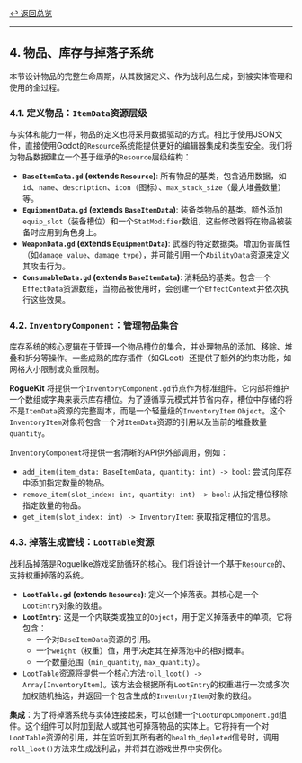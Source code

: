 [&#8617; 返回总览](../README.md)

---

## 4. 物品、库存与掉落子系统

本节设计物品的完整生命周期，从其数据定义、作为战利品生成，到被实体管理和使用的全过程。

### 4.1. 定义物品：`ItemData`资源层级

与实体和能力一样，物品的定义也将采用数据驱动的方式。相比于使用JSON文件，直接使用Godot的`Resource`系统能提供更好的编辑器集成和类型安全。我们将为物品数据建立一个基于继承的`Resource`层级结构：

* **`BaseItemData.gd` (extends `Resource`)**: 所有物品的基类，包含通用数据，如`id`、`name`、`description`、`icon`（图标）、`max_stack_size`（最大堆叠数量）等。
* **`EquipmentData.gd` (extends `BaseItemData`)**: 装备类物品的基类。额外添加`equip_slot`（装备槽位）和一个`StatModifier`数组，这些修改器将在物品被装备时应用到角色身上。
* **`WeaponData.gd` (extends `EquipmentData`)**: 武器的特定数据类。增加伤害属性（如`damage_value`、`damage_type`），并可能引用一个`AbilityData`资源来定义其攻击行为。
* **`ConsumableData.gd` (extends `BaseItemData`)**: 消耗品的基类。包含一个`EffectData`资源数组，当物品被使用时，会创建一个`EffectContext`并依次执行这些效果。

### 4.2. `InventoryComponent`：管理物品集合

库存系统的核心逻辑在于管理一个物品槽位的集合，并处理物品的添加、移除、堆叠和拆分等操作。一些成熟的库存插件（如GLoot）还提供了额外的约束功能，如网格大小限制或负重限制。

**RogueKit** 将提供一个`InventoryComponent.gd`节点作为标准组件。它内部将维护一个数组或字典来表示库存槽位。为了遵循享元模式并节省内存，槽位中存储的将不是`ItemData`资源的完整副本，而是一个轻量级的`InventoryItem` `Object`。这个`InventoryItem`对象将包含一个对`ItemData`资源的引用以及当前的堆叠数量`quantity`。

`InventoryComponent`将提供一套清晰的API供外部调用，例如：
* `add_item(item_data: BaseItemData, quantity: int) -> bool`: 尝试向库存中添加指定数量的物品。
* `remove_item(slot_index: int, quantity: int) -> bool`: 从指定槽位移除指定数量的物品。
* `get_item(slot_index: int) -> InventoryItem`: 获取指定槽位的信息。

### 4.3. 掉落生成管线：`LootTable`资源

战利品掉落是Roguelike游戏奖励循环的核心。我们将设计一个基于`Resource`的、支持权重掉落的系统。

* **`LootTable.gd` (extends `Resource`)**: 定义一个掉落表。其核心是一个`LootEntry`对象的数组。
* **`LootEntry`**: 这是一个内联类或独立的`Object`，用于定义掉落表中的单项。它将包含：
    * 一个对`BaseItemData`资源的引用。
    * 一个`weight`（权重）值，用于决定其在掉落池中的相对概率。
    * 一个数量范围（`min_quantity`, `max_quantity`）。
* `LootTable`资源将提供一个核心方法`roll_loot() -> Array[InventoryItem]`。该方法会根据所有`LootEntry`的权重进行一次或多次加权随机抽选，并返回一个包含生成的`InventoryItem`对象的数组。

**集成**：为了将掉落系统与实体连接起来，可以创建一个`LootDropComponent.gd`组件。这个组件可以附加到敌人或其他可掉落物品的实体上。它将持有一个对`LootTable`资源的引用，并在监听到其所有者的`health_depleted`信号时，调用`roll_loot()`方法来生成战利品，并将其在游戏世界中实例化。
